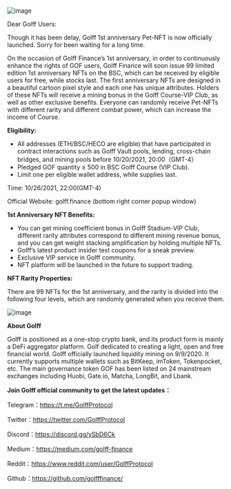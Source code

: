 ![image](https://docs.golff.com/blog/page/petnft/2.gif)

Dear Golff Users:

Though it has been delay, Golff 1st anniversary Pet-NFT is now officially launched. Sorry for been waiting for a long time.

On the occasion of Golff Finance’s 1st anniversary, in order to continuously enhance the rights of GOF users, Golff Finance will soon issue 99 limited edition 1st anniversary NFTs on the BSC, which can be received by eligible users for free, while stocks last. The first anniversary NFTs are designed in a beautiful cartoon pixel style and each one has unique attributes. Holders of these NFTs will receive a mining bonus in the Golff Course-VIP Club, as well as other exclusive benefits. Everyone can randomly receive Pet-NFTs with different rarity and different combat power, which can increase the income of Course.

**Eligibility:**

- All addresses (ETH/BSC/HECO are eligible) that have participated in contract interactions such as Golff Vault pools, lending, cross-chain bridges, and mining pools before 10/20/2021, 20:00（GMT-4）
- Pledged GOF quantity ≥ 500 in BSC Golff Course (VIP Club).
- Limit one per eligible wallet address, while supplies last.

Time: 10/26/2021, 22:00(GMT-4)

Official Website: golff.finance (bottom right corner popup window)

**1st Anniversary NFT Benefits:**

- You can get mining coefficient bonus in Golff Stadium-VIP Club, different rarity attributes correspond to different mining revenue bonus, and you can get weight stacking amplification by holding multiple NFTs.
- Golff’s latest product insider test coupons for a sneak preview.
- Exclusive VIP service in Golff community.
- NFT platform will be launched in the future to support trading.

**NFT Rarity Properties:**

There are 99 NFTs for the 1st anniversary, and the rarity is divided into the following four levels, which are randomly generated when you receive them.

![image](https://docs.golff.com/blog/page/petnft/1.png)

**About Golff**

Golff is positioned as a one-stop crypto bank, and its product form is mainly a DeFi aggregator platform. Golf dedicated to creating a light, open and free financial world. Golff officially launched liquidity mining on 9/9/2020. It currently supports multiple wallets such as BitKeep, imToken, Tokenpocket, etc. The main governance token GOF has been listed on 24 mainstream exchanges including Huobi, Gate.io, Matcha, LongBit, and Lbank.

**Join Golff official community to get the latest updates：**

Telegram：https://t.me/GolffProtocol

Twitter：https://twitter.com/GolffProtocol

Discord：https://discord.gg/ySbD6Ck

Medium：https://medium.com/golff-finance

Reddit：https://www.reddit.com/user/GolffProtocol

Github：https://github.com/golfffinance/
